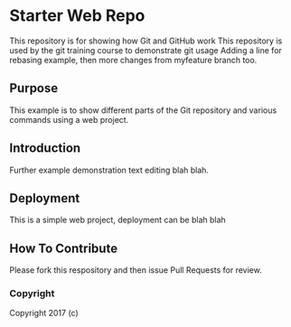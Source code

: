 # Starter Web Repo

This repository is for showing how Git and GitHub work
This repository is used by the git training course to demonstrate git usage
Adding a line for rebasing example, then more changes from myfeature branch too.

## Purpose

This example is to show different parts of the Git repository and various commands using a web project.

## Introduction

Further example demonstration text editing blah blah.

## Deployment

This is a simple web project, deployment can be blah blah

## How To Contribute

Please fork this respository and then issue Pull Requests for review.

### Copyright

Copyright 2017 (c)
